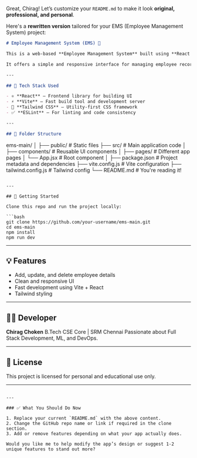Great, Chirag! Let’s customize your `README.md` to make it look **original, professional, and personal**.

Here's a **rewritten version** tailored for your EMS (Employee Management System) project:



```markdown
# Employee Management System (EMS) 🚀

This is a web-based **Employee Management System** built using **React + Vite + Tailwind CSS**, developed by **Chirag Choken**.

It offers a simple and responsive interface for managing employee records, attendance, and other HR-related functionalities.

---

## 🔧 Tech Stack Used

- ⚛️ **React** – Frontend library for building UI
- ⚡ **Vite** – Fast build tool and development server
- 🎨 **Tailwind CSS** – Utility-first CSS framework
- ✅ **ESLint** – For linting and code consistency

---

## 📁 Folder Structure

```

ems-main/
│
├── public/              # Static files
├── src/                 # Main application code
│   ├── components/      # Reusable UI components
│   ├── pages/           # Different app pages
│   └── App.jsx          # Root component
│
├── package.json         # Project metadata and dependencies
├── vite.config.js       # Vite configuration
├── tailwind.config.js   # Tailwind config
└── README.md            # You're reading it!

````

---

## 🚀 Getting Started

Clone this repo and run the project locally:

```bash
git clone https://github.com/your-username/ems-main.git
cd ems-main
npm install
npm run dev
````

---

## 💡 Features

* Add, update, and delete employee details
* Clean and responsive UI
* Fast development using Vite + React
* Tailwind styling

---

## 🙋‍♂️ Developer

**Chirag Choken**
B.Tech CSE Core | SRM Chennai
Passionate about Full Stack Development, ML, and DevOps.

---

## 📃 License

This project is licensed for personal and educational use only.

---

```

---

### ✅ What You Should Do Now

1. Replace your current `README.md` with the above content.
2. Change the GitHub repo name or link if required in the clone section.
3. Add or remove features depending on what your app actually does.

Would you like me to help modify the app’s design or suggest 1-2 unique features to stand out more?
```
